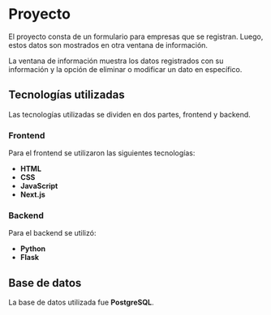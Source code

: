 # Proyecto

El proyecto consta de un formulario para empresas que se registran. Luego, estos datos son mostrados en otra ventana de información.

La ventana de información muestra los datos registrados con su información y la opción de eliminar o modificar un dato en específico.

## Tecnologías utilizadas

Las tecnologías utilizadas se dividen en dos partes, frontend y backend.

### Frontend

Para el frontend se utilizaron las siguientes tecnologías:

- **HTML**
- **CSS**
- **JavaScript**
- **Next.js**

### Backend

Para el backend se utilizó:

- **Python**
- **Flask**

## Base de datos

La base de datos utilizada fue **PostgreSQL**.

